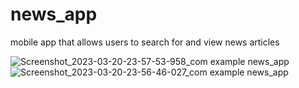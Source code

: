 # news_app

mobile app that allows users to search for and view news articles

![Screenshot_2023-03-20-23-57-53-958_com example news_app](https://user-images.githubusercontent.com/44136644/226491330-35078aa3-f928-4901-8fa3-6b78d8dfd1f0.jpg)
![Screenshot_2023-03-20-23-56-46-027_com example news_app](https://user-images.githubusercontent.com/44136644/226491339-e5af714f-c831-4d6f-bc0b-ac190a5a866e.jpg)

